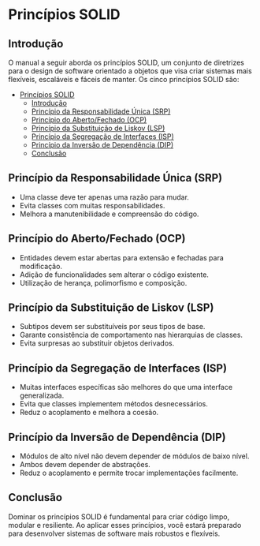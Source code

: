 # Princípios SOLID

## Introdução

O manual a seguir aborda os princípios SOLID, um conjunto de diretrizes para o design de software orientado a objetos que visa criar sistemas mais flexíveis, escaláveis e fáceis de manter. Os cinco princípios SOLID são:

- [Princípios SOLID](#princípios-solid)
  - [Introdução](#introdução)
  - [Princípio da Responsabilidade Única (SRP)](#princípio-da-responsabilidade-única-srp)
  - [Princípio do Aberto/Fechado (OCP)](#princípio-do-abertofechado-ocp)
  - [Princípio da Substituição de Liskov (LSP)](#princípio-da-substituição-de-liskov-lsp)
  - [Princípio da Segregação de Interfaces (ISP)](#princípio-da-segregação-de-interfaces-isp)
  - [Princípio da Inversão de Dependência (DIP)](#princípio-da-inversão-de-dependência-dip)
  - [Conclusão](#conclusão)

## Princípio da Responsabilidade Única (SRP)

- Uma classe deve ter apenas uma razão para mudar.
- Evita classes com muitas responsabilidades.
- Melhora a manutenibilidade e compreensão do código.

## Princípio do Aberto/Fechado (OCP)

- Entidades devem estar abertas para extensão e fechadas para modificação.
- Adição de funcionalidades sem alterar o código existente.
- Utilização de herança, polimorfismo e composição.

## Princípio da Substituição de Liskov (LSP)

- Subtipos devem ser substituíveis por seus tipos de base.
- Garante consistência de comportamento nas hierarquias de classes.
- Evita surpresas ao substituir objetos derivados.

## Princípio da Segregação de Interfaces (ISP)

- Muitas interfaces específicas são melhores do que uma interface generalizada.
- Evita que classes implementem métodos desnecessários.
- Reduz o acoplamento e melhora a coesão.

## Princípio da Inversão de Dependência (DIP)

- Módulos de alto nível não devem depender de módulos de baixo nível.
- Ambos devem depender de abstrações.
- Reduz o acoplamento e permite trocar implementações facilmente.

## Conclusão

Dominar os princípios SOLID é fundamental para criar código limpo, modular e resiliente. Ao aplicar esses princípios, você estará preparado para desenvolver sistemas de software mais robustos e flexíveis.


